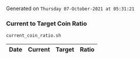Generated on `Thursday 07-October-2021 at 05:31:21`

### Current to Target Coin Ratio
`current_coin_ratio.sh`

Date|Current|Target|Ratio
---|---|---|---
